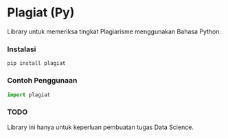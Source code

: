# Plagiat (Py)
Library untuk memeriksa tingkat Plagiarisme menggunakan Bahasa Python.

### Instalasi
```
pip install plagiat
```

### Contoh Penggunaan

```Python
import plagiat

```

### TODO
Library ini hanya untuk keperluan pembuatan tugas Data Science.